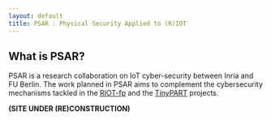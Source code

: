 ```yaml
---
layout: default
title: PSAR : Physical Security Applied to (R)IOT
---
```


## What is PSAR?

PSAR is a research collaboration on IoT cyber-security between Inria and FU Berlin.
The work planned in PSAR aims to complement the cybersecurity mechanisms tackled in the [RIOT-fp](https://future-proof-iot.github.io/RIOT-fp/about) and the [TinyPART](https://tinypart.github.io/TinyPART/) projects.


__(SITE UNDER (RE)CONSTRUCTION)__




